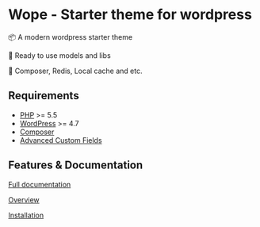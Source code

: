 # Wope - Starter theme for wordpress
📦 A modern wordpress starter theme

🧪 Ready to use models and libs

🚀 Composer, Redis, Local cache and etc.


## Requirements

- [PHP](http://php.net/) >= 5.5
- [WordPress](https://wordpress.org/) >= 4.7
- [Composer](https://getcomposer.org/)
- [Advanced Custom Fields](https://wordpress.org/plugins/advanced-custom-fields/)

## Features & Documentation

[Full documentation](https://github.com/ucoline/wope/wiki/01.-Home)

[Overview](https://github.com/ucoline/wope/wiki/02.-Overview)

[Installation](https://github.com/ucoline/wope/wiki/03.-Installation)
